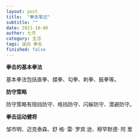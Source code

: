 ```yaml
---
layout: post
title:  "拳击笔记"
subtitle: ""
date: 2021-10-06
author: 七月
category: 生活
tags: 运动 拳击
finished: false
---
```


**拳击的基本拳法**

基本拳法包括直拳、摆拳、勾拳、刺拳、振拳等。

**防守策略**

防守策略有阻挡防守、格挡防守、闪躲防守、潜避防守。

**拳击运动健将**

邹市明、迈克泰森、舒 格· 雷· 罗宾 逊、穆罕默德· 阿 里





